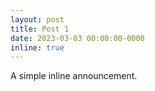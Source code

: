 ```yaml
---
layout: post
title: Post 1
date: 2023-03-03 00:00:00-0000
inline: true
---
```


A simple inline announcement.
